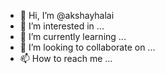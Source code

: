 - 👋 Hi, I’m @akshayhalai
- 👀 I’m interested in ...
- 🌱 I’m currently learning ...
- 💞️ I’m looking to collaborate on ...
- 📫 How to reach me ...

<!---
akshayhalai/akshayhalai is a ✨ special ✨ repository because its `README.md` (this file) appears on your GitHub profile.
You can click the Preview link to take a look at your changes.
--->
